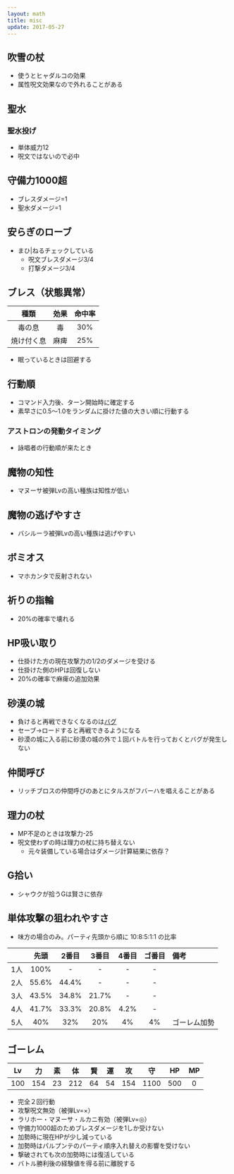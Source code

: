 ```yaml
---
layout: math
title: misc
update: 2017-05-27
---
```



## 吹雪の杖

* 使うとヒャダルコの効果
* 属性呪文効果なので外れることがある

## 聖水

### 聖水投げ

* 単体威力12
* 呪文ではないので必中

## 守備力1000超

* ブレスダメージ=1
* 聖水ダメージ=1

## 安らぎのローブ

* まひ\|ねるチェックしている
	* 呪文ブレスダメージ3/4
	* 打撃ダメージ3/4

## ブレス（状態異常）

| 種類       | 効果 | 命中率|
|:----------:|:----:|:-----:|
| 毒の息     | 毒   |  30%  |
| 焼け付く息 | 麻痺 |  25%  |

* 眠っているときは回避する

## 行動順

* コマンド入力後、ターン開始時に確定する
* 素早さに0.5～1.0をランダムに掛けた値の大きい順に行動する

### アストロンの発動タイミング

* 詠唱者の行動順が来たとき

## 魔物の知性

* マヌーサ被弾Lvの高い種族は知性が低い

## 魔物の逃げやすさ

* バシルーラ被弾Lvの高い種族は逃げやすい

## ボミオス

* マホカンタで反射されない

## 祈りの指輪

* 20%の確率で壊れる

## HP吸い取り

* 仕掛けた方の現在攻撃力の1/2のダメージを受ける
* 仕掛けた側のHPは回復しない
* 20%の確率で麻痺の追加効果

## 砂漠の城

* 負けると再戦できなくなるのは[バグ](bug000)
* セーブ→ロードすると再戦できるようになる
* 砂漠の城に入る前に砂漠の城の外で１回バトルを行っておくとバグが発生しない

## 仲間呼び

* リッチブロスの仲間呼びのあとにタルスがフバーハを唱えることがある

## 理力の杖

* MP不足のときは攻撃力-25
* 呪文使わずの時は理力の杖に持ち替えない
	* 元々装備している場合はダメージ計算結果に依存？

## G拾い

* シャウクが拾うGは賢さに依存

## 単体攻撃の狙われやすさ

* 味方の場合のみ。パーティ先頭から順に 10:8:5:1:1 の比率

|     | 先頭   | 2番目 | 3番目 | 4番目 |ゴ番目 | 備考         |
|:---:|:------:|:-----:|:-----:|:-----:|:-----:|:-------------|
| 1人 | 100%   |   -   |   -   |   -   |   -   |              |
| 2人 |  55.6% | 44.4% |   -   |   -   |   -   |              |
| 3人 |  43.5% | 34.8% | 21.7% |   -   |   -   |              |
| 4人 |  41.7% | 33.3% | 20.8% |  4.2% |   -   |              |
| 5人 |  40%   | 32%   | 20%   |  4%   |  4%   | ゴーレム加勢 |

## ゴーレム

| Lv  | 力  | 素 | 体  | 賢 | 運 | 攻  | 守   | HP  | MP |
|:---:|:---:|:--:|:---:|:--:|:--:|:---:|:----:|:---:|:--:|
| 100 | 154 | 23 | 212 | 64 | 54 | 154 | 1100 | 500 | 0  |

* 完全２回行動
* 攻撃呪文無効（被弾Lv=×）
* ラリホー・マヌーサ・ルカニ有効（被弾Lv=◎）
* 守備力1000超のためブレスダメージを1しか受けない
* 加勢時に現在HPが少し減っている
* 加勢時はパルプンテのパーティ順序入れ替えの影響を受けない
* 撃破されても次の加勢時には復活している
* バトル勝利後の経験値を得る前に離脱する
